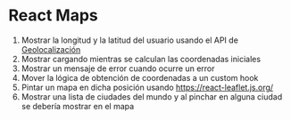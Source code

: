 # React Maps

1. Mostrar la longitud y la latitud del usuario usando el API de [Geolocalización](https://developer.mozilla.org/en-US/docs/Web/API/Geolocation_API)
2. Mostrar cargando mientras se calculan las coordenadas iniciales
3. Mostrar un mensaje de error cuando ocurre un error
0. Mover la lógica de obtención de coordenadas a un custom hook
4. Pintar un mapa en dicha posición usando https://react-leaflet.js.org/
5. Mostrar una lista de ciudades del mundo y al pinchar en alguna ciudad se debería mostrar en el mapa
